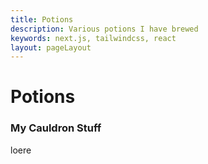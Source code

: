 ```yaml
---
title: Potions
description: Various potions I have brewed
keywords: next.js, tailwindcss, react
layout: pageLayout
---
```


# Potions

### My Cauldron Stuff

loere
